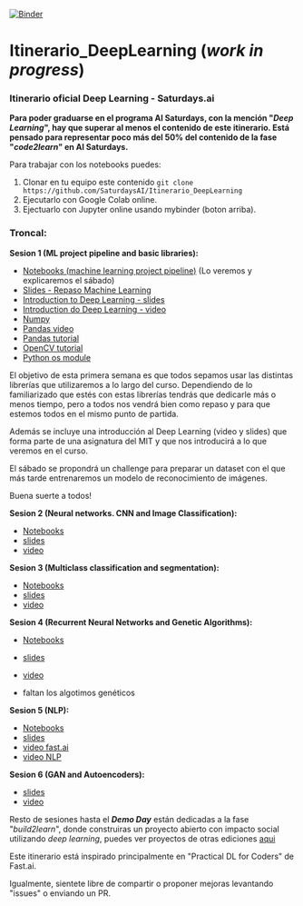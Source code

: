 [![Binder](https://mybinder.org/badge_logo.svg)](https://mybinder.org/v2/gh/SaturdaysAI/Itinerario_DeepLearning/master)

# Itinerario_DeepLearning (_work in progress_)
### Itinerario oficial Deep Learning - Saturdays.ai

__Para poder graduarse en el programa AI Saturdays, con la mención "_Deep Learning_", hay que superar al menos el contenido de este itinerario.
Está pensado para representar poco más del 50% del contenido de la fase "_code2learn_" en AI Saturdays.__

Para trabajar con los notebooks puedes:
1) Clonar en tu equipo este contenido `git clone https://github.com/SaturdaysAI/Itinerario_DeepLearning`
2) Ejecutarlo con Google Colab online.
3) Ejectuarlo con Jupyter online usando mybinder (boton arriba).


### Troncal:


**Sesion 1 (ML project pipeline and basic libraries):**    
- [Notebooks (machine learning project pipeline)](https://github.com/pablotalavante/ai6-madrid-demos/tree/master/session_1) (Lo veremos y explicaremos el sábado)
- [Slides - Repaso Machine Learning](https://drive.google.com/file/d/1r4SBY6Dm6xjFqLH12tFb-Bf7wbvoIN_C/view)  
- [Introduction to Deep Learning - slides](http://introtodeeplearning.com/materials/2019_6S191_L1.pdf)
- [Introduction do Deep Learning - video](https://www.youtube.com/watch?v=5v1JnYv_yWs&index=1&list=PLtBw6njQRU-rwp5__7C0oIVt26ZgjG9NI)
- [Numpy](http://cs231n.github.io/python-numpy-tutorial/#numpy)
- [Pandas video](https://www.youtube.com/watch?v=e60ItwlZTKM)
- [Pandas tutorial](https://pandas.pydata.org/pandas-docs/stable/getting_started/10min.html)
- [OpenCV tutorial](https://www.pyimagesearch.com/2018/07/19/opencv-tutorial-a-guide-to-learn-opencv/)
- [Python os module](https://stackabuse.com/introduction-to-python-os-module/)

El objetivo de esta primera semana es que todos sepamos usar las distintas librerías que utilizaremos a lo largo del curso. Dependiendo de lo familiarizado que estés con estas librerías tendrás que dedicarle más o menos tiempo, pero a todos nos vendrá bien como repaso y para que estemos todos en el mismo punto de partida.

Además se incluye una introducción al Deep Learning (video y slides) que forma parte de una asignatura del MIT y que nos introducirá a lo que veremos en el curso.

El sábado se propondrá un challenge para preparar un dataset con el que más tarde entrenaremos un modelo de reconocimiento de imágenes.

Buena suerte a todos!

**Sesion 2 (Neural networks. CNN and Image Classification):**    
- [Notebooks](https://nbviewer.jupyter.org/github/fastai/course-v3/blob/master/nbs/dl1/00_notebook_tutorial.ipynb)  
- [slides](https://github.com/hiromis/notes/blob/master/Lesson1.md)  
- [video](https://course.fast.ai/videos/?lesson=1)



**Sesion 3 (Multiclass classification and segmentation):**    
- [Notebooks](https://nbviewer.jupyter.org/github/fastai/course-v3/blob/master/nbs/dl1/lesson3-camvid.ipynb)  
- [slides](https://github.com/hiromis/notes/blob/master/Lesson3.md)  
- [video](https://course.fast.ai/videos/?lesson=3)



**Sesion 4 (Recurrent Neural Networks and Genetic Algorithms):**    
- [Notebooks](https://github.com/pablotalavante/ai6-madrid-demos/blob/master/session_4/LSTM%20sesion%204.ipynb)  
- [slides](https://docs.google.com/presentation/d/1hqYB3LRwg_-ntptHxH18W1ax9kBwkaZ1Pa_s3L7R-2Y/edit)  
- [video](https://www.youtube.com/watch?v=WCUNPb-5EYI)

- faltan los algotimos genéticos



**Sesion 5 (NLP):**    
- [Notebooks](https://github.com/pablotalavante/ai6-madrid-demos/blob/master/session_4/LSTM%20sesion%204.ipynb)  
- [slides](https://forums.fast.ai/t/deep-learning-lesson-4-notes/30983)  
- [video fast.ai](https://course.fast.ai/videos/?lesson=4)
- [video NLP](https://www.youtube.com/watch?v=jpWqz85F_4Y)



**Sesion 6 (GAN and Autoencoders):**  
- [slides](https://github.com/pablotalavante/ai6-madrid-demos/blob/master/talk_23_march/VAEs%2C%20GANs%20and%20CPPNs_%20a%20visual%20approach%20to%20generative%20models.pdf)  
- [video](https://www.youtube.com/watch?v=ondivPiwQho)


Resto de sesiones hasta el ___Demo Day___ están dedicadas a la fase "_build2learn_", donde construiras un proyecto abierto con impacto social utilizando _deep learning_, puedes ver proyectos de otras ediciones [aqui](http://github.com/saturdaysai/projects)

Este itinerario está inspirado principalmente en "Practical DL for Coders" de Fast.ai.

Igualmente, sientete libre de compartir o proponer mejoras levantando "issues" o enviando un PR.
